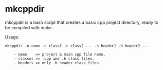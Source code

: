 # mkcppdir


mkcppdir is a bash script that creates a basic cpp project directory, ready to be compiled with make.


Usage:

    mkcppdir -n name -c class1 -c class2 ... -h header1 -h header2 ...
  
        - name    => project & main cpp file name.
        - classes => .cpp and .h class files.
        - headers => only .h header class files.


